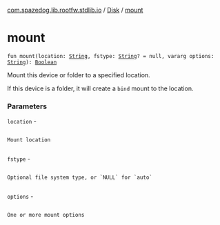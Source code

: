 [com.spazedog.lib.rootfw.stdlib.io](../index.md) / [Disk](index.md) / [mount](.)

# mount

`fun mount(location: `[`String`](https://kotlinlang.org/api/latest/jvm/stdlib/kotlin/-string/index.html)`, fstype: `[`String`](https://kotlinlang.org/api/latest/jvm/stdlib/kotlin/-string/index.html)`? = null, vararg options: `[`String`](https://kotlinlang.org/api/latest/jvm/stdlib/kotlin/-string/index.html)`): `[`Boolean`](https://kotlinlang.org/api/latest/jvm/stdlib/kotlin/-boolean/index.html)

Mount this device or folder to a specified location.

If this device is a folder, it will create a `bind` mount to the location.

### Parameters

`location` -

```

```
    Mount location
```

```

`fstype` -

```

```
    Optional file system type, or `NULL` for `auto`
```

```

`options` -

```

```
    One or more mount options
```

```

